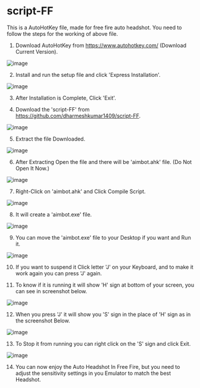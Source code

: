 # script-FF

This is a AutoHotKey file, made for free fire auto headshot.
You need to follow the steps for the working of above file.

1. Download AutoHotKey from https://www.autohotkey.com/  (Download Current Version).

![image](https://user-images.githubusercontent.com/73641326/149649533-02202b9f-4e06-4e03-9532-00b4a3718224.png)

2. Install and run the setup file and click 'Express Installation'.

![image](https://user-images.githubusercontent.com/73641326/149649578-50ae295d-83ef-4ab5-8b96-57b086ede57b.png)

3. After Installation is Complete, Click 'Exit'.

4. Download the 'script-FF' from https://github.com/dharmeshkumar1409/script-FF.

![image](https://user-images.githubusercontent.com/73641326/149649706-503ba637-c1f6-46ab-ae39-3922e8cc32ff.png)

5. Extract the file Downloaded.

![image](https://user-images.githubusercontent.com/73641326/149649726-6a05ffad-15b0-48b0-8b41-43f0a1815288.png)

6. After Extracting Open the file and there will be 'aimbot.ahk' file. (Do Not Open It Now.)

![image](https://user-images.githubusercontent.com/73641326/149649768-e9190444-e209-47b4-935b-793fdda8bdb6.png)

7. Right-Click on 'aimbot.ahk' and Click Compile Script.

![image](https://user-images.githubusercontent.com/73641326/149649835-82495489-5431-4779-ae08-2aa37f4e17f3.png)

8. It will create a 'aimbot.exe' file.

![image](https://user-images.githubusercontent.com/73641326/149649855-738bf137-87c4-49d1-a922-cb4ca5fe6a0b.png)

9. You can move the 'aimbot.exe' file to your Desktop if you want and Run it.

![image](https://user-images.githubusercontent.com/73641326/149649877-1f01719d-e110-47ef-8fcb-df5a6bdc9c39.png)

10. If you want to suspend it Click letter 'J' on your Keyboard, and to make it work again you can press 'J' again.

11. To know if it is running it will show 'H' sign at bottom of your screen, you can see in screenshot below.

![image](https://user-images.githubusercontent.com/73641326/149650023-23235d6e-bcfa-401d-bdeb-9c7bc164ec3c.png)

12. When you press 'J' it will show you 'S' sign in the place of 'H' sign as in the screenshot Below.

![image](https://user-images.githubusercontent.com/73641326/149650090-62ec2970-35ef-48d9-934e-53bf47f1f637.png)

13. To Stop it from running you can right click on the 'S' sign and click Exit.

![image](https://user-images.githubusercontent.com/73641326/149650123-396a13ca-0209-49d8-bca9-2ecde4045094.png)

14. You can now enjoy the Auto Headshot In Free Fire, but you need to adjust the sensitivity settings in you Emulator to match the best Headshot.
